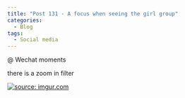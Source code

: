 ```yaml
---
title: "Post 131 - A focus when seeing the girl group"
categories:
  - Blog
tags:
  - Social media
---
```


@ Wechat moments

there is a zoom in filter

<a href="https://imgur.com/5Lz5o45"><img src="https://i.imgur.com/5Lz5o45.png" title="source: imgur.com" /></a>

<script src="https://utteranc.es/client.js"
        repo="serendipityinlife/serendipityinlife.github.io"
        issue-term="pathname"
        theme="github-light"
        crossorigin="anonymous"
        async>
</script>
